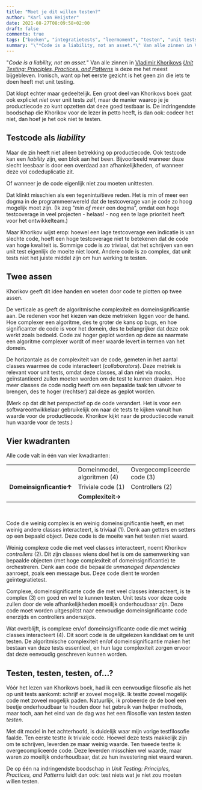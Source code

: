 ```yaml
---
title: "Moet je dit willen testen?"
author: "Karl van Heijster"
date: 2021-08-27T08:09:58+02:00
draft: false
comments: true
tags: ["boeken", "integratietests", "leermoment", "testen", "unit tests", "waarde"]
summary: "\"*Code is a liability, not an asset.*\" Van alle zinnen in Vladimir Khorikovs *Unit Testing: Principles, Practices, and Patterns* is deze me het meest bijgebleven. Ironisch, want op het eerste gezicht is het geen zin die iets te doen heeft met unit testing. Maar ook testcode kan een een blok aan het been zijn. Bijvoorbeeld wanneer je de code eigenlijk niet zou moeten willen unittesten."
---
```


"*Code is a liability, not an asset.*" Van alle zinnen in [Vladimir Khorikovs](https://enterprisecraftsmanship.com/) [*Unit Testing: Principles, Practices, and Patterns*](https://www.manning.com/books/unit-testing) is deze me het meest bijgebleven. Ironisch, want op het eerste gezicht is het geen zin die iets te doen heeft met unit testing. 


Dat klopt echter maar gedeeltelijk. Een groot deel van Khorikovs boek gaat ook expliciet *niet* over unit tests zelf, maar de manier waarop je je productiecode zo kunt opzetten dat deze goed testbaar is. De indringendste boodschap die Khorikov voor de lezer in petto heeft, is dan ook: codeer het niet, dan hoef je het ook niet te testen.


## Testcode als *liability*


Maar de zin heeft niet alleen betrekking op productiecode. Ook testcode kan een *liability* zijn, een blok aan het been. Bijvoorbeeld wanneer deze slecht leesbaar is door een overdaad aan afhankelijkheden, of wanneer deze vol codeduplicatie zit.


Of wanneer je de code eigenlijk niet zou moeten unittesten.


Dat klinkt misschien als een tegenintuïtieve reden. Het is min of meer een dogma in de programmeerwereld dat de testcoverage van je code zo hoog mogelijk moet zijn. (Ik zeg "*min of meer* een dogma", omdat een hoge testcoverage in veel projecten - helaas! - nog een te lage prioriteit heeft voor het ontwikkelteam.) 


Maar Khorikov wijst erop: hoewel een lage testcoverage een indicatie is van slechte code, hoeft een hoge testcoverage niet te betekenen dat de code van hoge kwaliteit is. Sommige code is zo triviaal, dat het schrijven van een unit test eigenlijk de moeite niet loont. Andere code is zo complex, dat unit tests niet het juiste middel zijn om hun werking te testen. 


## Twee assen


Khorikov geeft dit idee handen en voeten door code te plotten op twee assen. 


De verticale as geeft de algoritmische complexiteit en domeinsignificantie aan. De redenen voor het kiezen van deze metrieken liggen voor de hand. Hoe complexer een algoritme, des te groter de kans op bugs, en hoe significanter de code is voor het domein, des te belangrijker dat deze ook werkt zoals bedoeld. Code zal hoger geplot worden op deze as naarmate een algoritme complexer wordt of meer waarde levert in termen van het domein. 


De horizontale as de complexiteit van de code, gemeten in het aantal classes waarmee de code interacteert (*collaborators*). Deze metriek is relevant voor unit tests, omdat deze classes, al dan niet via mocks, geïnstantieerd zullen moeten worden om de test te kunnen draaien. Hoe meer classes de code nodig heeft om een bepaalde taak ten uitvoer te brengen, des te hoger (rechtser) zal deze as geplot worden.


(Merk op dat dit het perspectief op de code verandert. Het is voor een softwareontwikkelaar gebruikelijk om naar de tests te kijken vanuit hun waarde voor de productiecode. Khorikov kijkt naar de productiecode vanuit hun waarde voor de tests.)


## Vier kwadranten


Alle code valt in één van vier kwadranten:

|                                |                             |                             |
|:------------------------------:|-----------------------------|-----------------------------|
|                                | Domeinmodel, algoritmen (4) | Overgecompliceerde code (3) |
| **Domeinsignficantie&#8593;**  | Triviale code (1)           | Controllers (2)             |
|                                | **Complexiteit&#8594;**     |                             |
<br>

Code die weinig complex is en weinig domeinsignificantie heeft, en met weinig andere classes interacteert, is triviaal (1). Denk aan getters en setters op een bepaald object. Deze code is de moeite van het testen niet waard.


Weinig complexe code die met veel classes interacteert, noemt Khorikov *controllers* (2). Dit zijn classes wiens doel het is om de samenwerking van bepaalde objecten (met hoge complexiteit of domeinsignificantie) te orchestreren. Denk aan code die bepaalde *unmanaged dependencies* aanroept, zoals een message bus. Deze code dient te worden geïntegratietest.


Complexe, domeinsignificante code die met veel classes interacteert, is te complex (3) om goed en wel te kunnen testen. Unit tests voor deze code zullen door de vele afhankelijkheden moeilijk onderhoudbaar zijn. Deze code moet worden uitgesplitst naar eenvoudige domeinsignificante code enerzijds en controllers anderszijds.


Wat overblijft, is complexe en/of domeinsignificante code die met weinig classes interacteert (4). Dit soort code is de uitgelezen kandidaat om te unit testen. De algoritmische complexiteit en/of domeinsignificantie maken het bestaan van deze tests essentieel, en hun lage complexiteit zorgen ervoor dat deze eenvoudig geschreven kunnen worden.


## Testen, testen, testen, of...?


Vóór het lezen van Khorikovs boek, had ik een eenvoudige filosofie als het op unit tests aankomt: schrijf er zoveel mogelijk. Ik testte zoveel mogelijk code met zoveel mogelijk paden. Natuurlijk, ik probeerde de de boel een beetje onderhoudbaar te houden door het gebruik van helper methods, maar toch, aan het eind van de dag was het een filosofie van *testen testen testen*.


Met dit model in het achterhoofd, is duidelijk waar mijn vorige testfilosofie faalde. Ten eerste testte ik triviale code. Hoewel deze tests makkelijk zijn om te schrijven, leverden ze maar weinig waarde. Ten tweede testte ik overgecompliceerde code. Deze leverden misschien wel waarde, maar waren zo moeilijk onderhoudbaar, dat ze hun investering niet waard waren.


De op één na indringendste boodschap in *Unit Testing: Principles, Practices, and Patterns* luidt dan ook: test niets wat je niet zou moeten willen testen.
